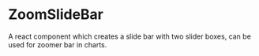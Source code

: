 # ZoomSlideBar
A react component which creates a slide bar with two slider boxes, can be used for zoomer bar in charts.
